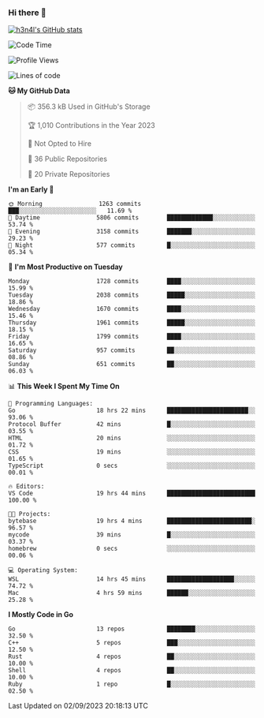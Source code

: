 ### Hi there 👋

[![h3n4l's GitHub stats](https://github-readme-stats.vercel.app/api?username=h3n4l&count_private=true&show_icons=true&theme=radical)](https://github.com/h3n4l/github-readme-stats)

<!--START_SECTION:waka-->
![Code Time](http://img.shields.io/badge/Code%20Time-1%2C551%20hrs%2054%20mins-blue)

![Profile Views](http://img.shields.io/badge/Profile%20Views-14-blue)

![Lines of code](https://img.shields.io/badge/From%20Hello%20World%20I%27ve%20Written-3.0%20million%20lines%20of%20code-blue)

**🐱 My GitHub Data** 

> 📦 356.3 kB Used in GitHub's Storage 
 > 
> 🏆 1,010 Contributions in the Year 2023
 > 
> 🚫 Not Opted to Hire
 > 
> 📜 36 Public Repositories 
 > 
> 🔑 20 Private Repositories 
 > 
**I'm an Early 🐤** 

```text
🌞 Morning                1263 commits        ███░░░░░░░░░░░░░░░░░░░░░░   11.69 % 
🌆 Daytime                5806 commits        █████████████░░░░░░░░░░░░   53.74 % 
🌃 Evening                3158 commits        ███████░░░░░░░░░░░░░░░░░░   29.23 % 
🌙 Night                  577 commits         █░░░░░░░░░░░░░░░░░░░░░░░░   05.34 % 
```
📅 **I'm Most Productive on Tuesday** 

```text
Monday                   1728 commits        ████░░░░░░░░░░░░░░░░░░░░░   15.99 % 
Tuesday                  2038 commits        █████░░░░░░░░░░░░░░░░░░░░   18.86 % 
Wednesday                1670 commits        ████░░░░░░░░░░░░░░░░░░░░░   15.46 % 
Thursday                 1961 commits        █████░░░░░░░░░░░░░░░░░░░░   18.15 % 
Friday                   1799 commits        ████░░░░░░░░░░░░░░░░░░░░░   16.65 % 
Saturday                 957 commits         ██░░░░░░░░░░░░░░░░░░░░░░░   08.86 % 
Sunday                   651 commits         ██░░░░░░░░░░░░░░░░░░░░░░░   06.03 % 
```


📊 **This Week I Spent My Time On** 

```text
💬 Programming Languages: 
Go                       18 hrs 22 mins      ███████████████████████░░   93.06 % 
Protocol Buffer          42 mins             █░░░░░░░░░░░░░░░░░░░░░░░░   03.55 % 
HTML                     20 mins             ░░░░░░░░░░░░░░░░░░░░░░░░░   01.72 % 
CSS                      19 mins             ░░░░░░░░░░░░░░░░░░░░░░░░░   01.65 % 
TypeScript               0 secs              ░░░░░░░░░░░░░░░░░░░░░░░░░   00.01 % 

🔥 Editors: 
VS Code                  19 hrs 44 mins      █████████████████████████   100.00 % 

🐱‍💻 Projects: 
bytebase                 19 hrs 4 mins       ████████████████████████░   96.57 % 
mycode                   39 mins             █░░░░░░░░░░░░░░░░░░░░░░░░   03.37 % 
homebrew                 0 secs              ░░░░░░░░░░░░░░░░░░░░░░░░░   00.06 % 

💻 Operating System: 
WSL                      14 hrs 45 mins      ███████████████████░░░░░░   74.72 % 
Mac                      4 hrs 59 mins       ██████░░░░░░░░░░░░░░░░░░░   25.28 % 
```

**I Mostly Code in Go** 

```text
Go                       13 repos            ████████░░░░░░░░░░░░░░░░░   32.50 % 
C++                      5 repos             ███░░░░░░░░░░░░░░░░░░░░░░   12.50 % 
Rust                     4 repos             ██░░░░░░░░░░░░░░░░░░░░░░░   10.00 % 
Shell                    4 repos             ██░░░░░░░░░░░░░░░░░░░░░░░   10.00 % 
Ruby                     1 repo              █░░░░░░░░░░░░░░░░░░░░░░░░   02.50 % 
```




 Last Updated on 02/09/2023 20:18:13 UTC
<!--END_SECTION:waka-->

